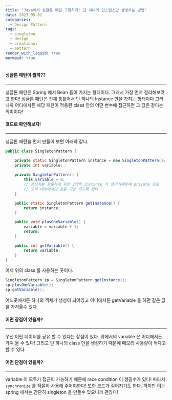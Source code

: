 ```yaml
---
title: "Java에서 싱글톤 패턴 구현하기: 단 하나의 인스턴스만 생성하는 방법"
date: 2023-05-02
categories:
  - Design Pattern
tags:
  - singleton
  - design
  - creational
  - pattern
render_with_liquid: true
mermaid: true
---
```

#### 싱글톤 패턴이 뭘까??
---
싱글톤 패턴은 Spring 에서 Bean 들이 가지는 형태이다. 그래서 가장 먼저 정리해보려고 한다!
싱글톤 패턴은 전체 통틀어서 단 하나의 Instance 만을 가지는 형태이다
그러니까 어디에서든 해당 패턴이 적용된 class 안의 어떤 변수에 접근하면 그 값은 같다는 의미이다!

#### 코드로 확인해보자!
---
싱글톤 패턴을 먼저 만들어 보면 아래와 같다.

```java
public class SingletonPattern {

    private static SingletonPattern instance = new SingletonPattern(); // static 으로 선언한다.
    private int variable;
    
    private SingletonPattern() {
        this.variable = 0;
        // 생성자를 호출하게 되면 2개의 instance 가 생기기때문에 private 으로
        // 오직 내부에서만 호출 가능 하도록 한다.
    }

    public static SingletonPattern getInstance() {
        return instance;
    }

    public void plusOneVariable() {
        variable = variable + 1;
        return;
    }

    public int getVariable() {
        return variable;
    }
}
```

이제 위의 class 를 사용하는 곳이다.
```java
SingletonPattern sp = SingletonPattern.getInstance();
sp.plusOneVariable();
sp.getVariable();
```

어느곳에서든 하나의 객체가 생성이 되어있고 어디에서든 getVariable 을 하면 같은 값을 가져올수 있다

#### 어떤 장점이 있을까?
---
우선 어떤 데이터를 공유 할 수 있다는 장점이 있다. 위에서의 variable 은 어디에서든 가져 올 수 있다!
그리고 단 하나의 class 만을 생성하기 때문에 메모리 사용량이 적다고 할 수 있다.

#### 어떤 단점이 있을까?
---
variable 이 모두가 접근이 가능하기 때문에 race condition 이 생길수가 있다! 따라서 `synchronize` 를 적절히 사용해 주어야한다! 또한 코드가 길어지기도 한다. 하지만 이는 spring 에서는 간단히 singleton 을 만들수 있으니까 괜찮다!